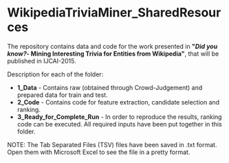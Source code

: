 # WikipediaTriviaMiner_SharedResources
The repository contains data and code for the work presented in <b>"<i>Did you know?</i>- Mining Interesting Trivia for Entities from Wikipedia"</b>, that will be published in IJCAI-2015.

Description for each of the folder:
<ul>
<li><b>1_Data</b> - Contains raw (obtained through Crowd-Judgement) and prepared data for train and test.</li>
<li><b>2_Code</b> - Contains code for feature extraction, candidate selection and ranking.</li>
<li><b>3_Ready_for_Complete_Run</b> - In order to reproduce the results, ranking code can be executed. All required inputs have been put together in this folder.</li>
</ul>
NOTE: The Tab Separated Files (TSV) files have been saved in .txt format. Open them with Microsoft Excel to see the file in a pretty format.
